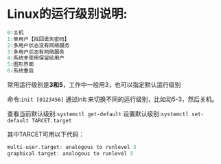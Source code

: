 
# Linux的运行级别说明:

```c
0∶关机
1:单用户【找回丢失密码】
2∶多用户状态没有网络服务
3:多用户状态有网络服务
4∶系统未使用保留给用户
5∶图形界面
6∶系统重启
```

常用运行级别是**3和5**，工作中一般用3，也可以指定默认运行级别

命令:```init [0123456]```
通过init:来切换不同的运行级别，比如动5-3，然后关机。

查看当前默认级别:```systemctl get-default```
设置默认级别:```systemctl set-default TARCET.target```

其中TARCET可用以下代码：
```c
multi-user.target: analogous to runlevel 3
graphical.target: analogous to runlevel 5
```
